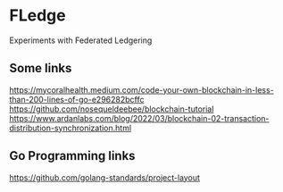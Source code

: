 # FLedge
Experiments with Federated Ledgering

## Some links
https://mycoralhealth.medium.com/code-your-own-blockchain-in-less-than-200-lines-of-go-e296282bcffc
https://github.com/nosequeldeebee/blockchain-tutorial
https://www.ardanlabs.com/blog/2022/03/blockchain-02-transaction-distribution-synchronization.html

## Go Programming links
https://github.com/golang-standards/project-layout
